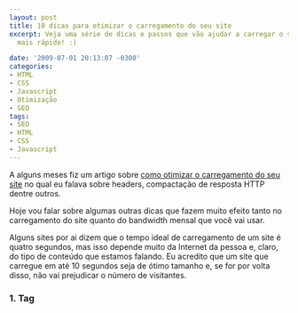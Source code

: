```yaml
---
layout: post
title: 10 dicas para otimizar o carregamento do seu site
excerpt: Veja uma série de dicas e passos que vão ajudar a carregar o seu site muito
  mais rápido! :)

date: '2009-07-01 20:13:07 -0300'
categories:
- HTML
- CSS
- Javascript
- Otimização
- SEO
tags:
- SEO
- HTML
- CSS
- Javascript
---
```

<p>A alguns meses fiz um artigo sobre <a href="/otimizando-o-seu-site-carregamento" target="_blank">como otimizar o carregamento do seu site</a> no qual eu falava sobre headers, compactação de resposta HTTP dentre outros.</p>
<p>Hoje vou falar sobre algumas outras dicas que fazem muito efeito tanto no carregamento do site quanto do bandwidth mensal que você vai usar.</p>
<p>Alguns sites por ai dizem que o tempo ideal de carregamento de um site é quatro segundos, mas isso depende muito da Internet da pessoa e, claro, do tipo de conteúdo que estamos falando. Eu acredito que um site que carregue em até 10 segundos seja de ótimo tamanho e, se for por volta disso, não vai prejudicar o número de visitantes.</p>
<h3>1. Tag <style> e style-in-line</h3>
<p>Muita gente ainda usa o CSS todo dentro de uma tag style ou - não menos errado - usa <em>style-in-line</em>, que significa usar a propriedade <strong>style=""</strong> do elemento para mudar o estilo dele. O CSS foi lançado na década de 90 gente! Ele foi feito pra ser usado!</p>
<p>Além de deixar o seu código fonte muito mais limpo, o uso de CSS em folhas de estilos separadas otimiza o carregamento do site e permite uma melhor separação entre a estrutura (HTML) e a aparência (CSS) do mesmo.</p>
<p>Imagine que você vai fazer o papel de uma peça de teatro e lá pela terceira página, entre uma linha e outra, você encontra uma observação que diz que o seu personagem tem cabelo vermelho... Não seria melhor que isso viesse logo depois da capa, pra você já se preparar?</p>
<h3>2. Arquivos JavaScript, uni-vos!</h3>
<p>Falei sobre isso no outro artigo mas vale repetir: muita gente usa um site que, por exemplo, chama o jQuery mais três plugins e um script criado com os efeitos do site.. Isso dá um total de cinco arquivos, cinco requisições diferentes que o seu servidor recebe, organiza, manipula e redireciona só pra inserir o JavaScript do seu site.</p>
<p>Una (junte) todos os códigos JavaScript do seu site em um arquivo só, e sé isso for te dar muita dor-de-cabeça, veja sobre o <a href="http://code.google.com/p/minify/" title="Google Minify" target="_blank">Google Minify</a></p>
<h3>3. Acabe com o Flash</h3>
<p>Antes que você, designer, levante uma tocha e inicie uma caçada contra mim, essa dica vale para a exibição de conteúdo... Não daquele topo fofinho que você fez pro seu site.</p>
<p>Flash pesa? Sim, pesa. Evite usar objects espalhados pelo site... O Flash é <strong>mal lido</strong> pelo Google, não segue nenhum padrão de organização de código (já que trabalhamos apenas com imagens e efeitos visuais) e é muito mais dificil de alterar do que um simples (X)HTML... Tente usar efeitos com JavaScript (leia-se jQuery), que pesa muito menos que o Flash e você não precisa do .fla para editar... Qualquer problema é só entrar no FTP e mudar.</p>
<h3>4. As futilidades da Web</h3>
<p>Achou um chat cheio de códigos prontos de chats, sandbox, mural de recados, previsão do tempo e tudo mais? Pode sair dele agora. Não saia enfiando códigos prontos e iframes e scripts no seu site só pra tentar deixar ele mais legal... Isso é coisa de principiante e isso não traz vantagem nenhuma pro seu site! A não ser, claro, que vantagem pra você signifique coisas que ninguém vai usar.</p>
<h3>5. Galeria de fotos</h3>
<p>Seu site é uma galeria de fotos super transada e cheia de efeitos em JavaScript? Legal... Mas precisa mesmo carregar todas aquelas 80 fotos de uma só vez em escala real?</p>
<p>Crie <em>thumbnails</em> (miniaturas) das suas fotos e imagens que pesam muito (mais que 50Kb), isso vai economizar MUITO <em>bandwidth</em> (tráfego mensal) pro seu site.</p>
<h3>6. Livro do autor</h3>
<p>Você é um autor de livros super renomado e quer disponibilizar toda as 841 páginas do seu livro de bolso no seu site pessoal? Então, por favor, não coloque tudo em uma página só. Separe as páginas do livro em páginas do site... Várias! Quanto menor o conteúdo, melhor pro visitante, melhor pro Google, melhor pra velocidade do seu site, e melhor pro seu bolso (se você trabalhar com publicidade online). <strong>Menos é mais!</strong></p>
<h3>7. Meu site é HD!</h3>
<p>Bom... Você já diviu seu site em páginas, sua galeria de fotos usa thumbnails e.. peraí... As fotos (grandes) estão com 100% de qualidade?! Pra que? O cérebro humano quase nunca conseguiu reparar a diferença entre uma imagem com 80% e outra com 100% de qualidade. Reduza a qualidade das suas fotos, vale a pena.</p>
<h3>8. E o tamanho da minha imagem é...</h3>
<p>Quando você usar o atributo <img ... /> defina a largura e altura da imagem, isso vai economizar trabalho pro navegador do visitante que não vai ter que carregar toda a imagem antes pra descobrir o tamanho de exibição.</p>
<h3>9. O que você vê é o que você tem, mas não é o que você precisa!</h3>
<p>Sabe aquele seu editor de sites com suporte ao <strong>WYSIWYG</strong> (<em>What You See Is What You Get</em>)? Acha legal ele fazer todo o trabalho pra você de criar o HTML e o CSS sem que você precise se preocupar? Pois vá até o código fonte criado por ele e comece a fazer uma limpeza geral. Na maioria dos casos eles acabam criando códigos além do necessário, seja no HTML, seja no CSS.</p>
<p>Aprenda a criar sites usando um editor de texto que não te mostra uma representação visual, como o Notepad++, EditPlus, NetBeans e vários outros... Até o próprio Notepad serve!</p>
<h3>10. Seu site não é um Centro de Convenções!</h3>
<p>Não precisa ficar chamando um arquivo de cada site... jQuery do Google, CSS da Globo.com e por ai vai.. Quanto mais arquivos você chamar de servidores que não são o seu site, mais lento vai ser o carregamento dele pois o visitante vai precisar "resolver" vários DNSs, não só o seu.</p>
<p>--</p>
<p>Espero que tenham gostado! :D</p>

